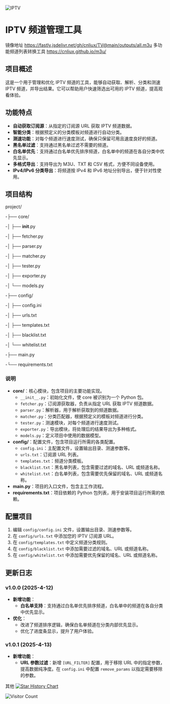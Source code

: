 ![IPTV](https://socialify.git.ci/cnliux/TV/image?description=1&descriptionEditable=IPTV%20%E7%9B%B4%E6%92%AD%E6%BA%90&forks=1&language=1&name=1&owner=1&pattern=Circuit%20Board&stargazers=1&theme=Auto)
# IPTV 频道管理工具
镜像地址 https://fastly.jsdelivr.net/gh/cnliux/TV@main/outputs/all.m3u
多功能频道列表转换工具 https://cnliux.github.io/m3u/
## 项目概述

这是一个用于管理和优化 IPTV 频道的工具，能够自动获取、解析、分类和测速 IPTV 频道，并导出结果。它可以帮助用户快速筛选出可用的 IPTV 频道，提高观看体验。

## 功能特点

- **自动获取订阅源**：从指定的订阅源 URL 获取 IPTV 频道数据。
- **智能分类**：根据预定义的分类模板对频道进行自动分类。
- **测速功能**：对每个频道进行速度测试，确保只保留可用且速度良好的频道。
- **黑名单过滤**：支持通过黑名单过滤不需要的频道。
- **白名单优先**：支持通过白名单优先排序频道，白名单中的频道在各自分类中优先显示。
- **多格式导出**：支持导出为 M3U、TXT 和 CSV 格式，方便不同设备使用。
- **IPv4/IPv6 分类导出**：将频道按 IPv4 和 IPv6 地址分别导出，便于针对性使用。

## 项目结构
project/

-├── core/

-│   ├── __init__.py

-│   ├── fetcher.py

-│   ├── parser.py

-│   ├── matcher.py

-│   ├── tester.py

-│   ├── exporter.py

-│   └── models.py

-├── config/

-│   ├── config.ini

-│   ├── urls.txt

-│   ├── templates.txt

-│   ├── blacklist.txt

-│   └── whitelist.txt

-├── main.py

-└── requirements.txt

### 说明

- **core/**：核心模块，包含项目的主要功能实现。
  - `__init__.py`：初始化文件，使 core 被识别为一个 Python 包。
  - `fetcher.py`：订阅源获取器，负责从指定 URL 获取 IPTV 频道数据。
  - `parser.py`：解析器，用于解析获取到的频道数据。
  - `matcher.py`：分类匹配器，根据预定义的模板对频道进行分类。
  - `tester.py`：测速模块，对每个频道进行速度测试。
  - `exporter.py`：导出模块，将处理后的结果导出为多种格式。
  - `models.py`：定义项目中使用的数据模型。
- **config/**：配置文件，包含项目运行所需的各类配置。
  - `config.ini`：主配置文件，设置输出目录、测速参数等。
  - `urls.txt`：订阅源 URL 列表。
  - `templates.txt`：频道分类模板。
  - `blacklist.txt`：黑名单列表，包含需要过滤的域名、URL 或频道名称。
  - `whitelist.txt`：白名单列表，包含需要优先保留的域名、URL 或频道名称。
- **main.py**：项目的入口文件，包含主工作流程。
- **requirements.txt**：项目依赖的 Python 包列表，用于安装项目运行所需的依赖。

## 配置项目

1. 编辑 `config/config.ini` 文件，设置输出目录、测速参数等。
2. 在 `config/urls.txt` 中添加您的 IPTV 订阅源 URL。
3. 在 `config/templates.txt` 中定义频道分类规则。
4. 在 `config/blacklist.txt` 中添加需要过滤的域名、URL 或频道名称。
5. 在 `config/whitelist.txt` 中添加需要优先保留的域名、URL 或频道名称。

## 更新日志

### v1.0.0 (2025-4-12)
- **新增功能**：
  - **白名单支持**：支持通过白名单优先排序频道，白名单中的频道在各自分类中优先显示。
- **优化**：
  - 改进了频道排序逻辑，确保白名单频道在分类内部优先显示。
  - 优化了进度条显示，提升了用户体验。
### v1.0.1 (2025-4-13)
- **新增功能**：
  - **URL 参数过滤**：新增 `[URL_FILTER]` 配置，用于移除 URL 中的指定参数，提高数据纯净度。在 `config.ini` 中配置 `remove_params` 以指定需要移除的参数。

其他
[![Star History Chart](https://api.star-history.com/svg?repos=cnliux/tv&type=Date)](https://www.star-history.com/#cnliux/tv&Date)

![Visitor Count](https://profile-counter.glitch.me/cnliux_TV/count.svg)
